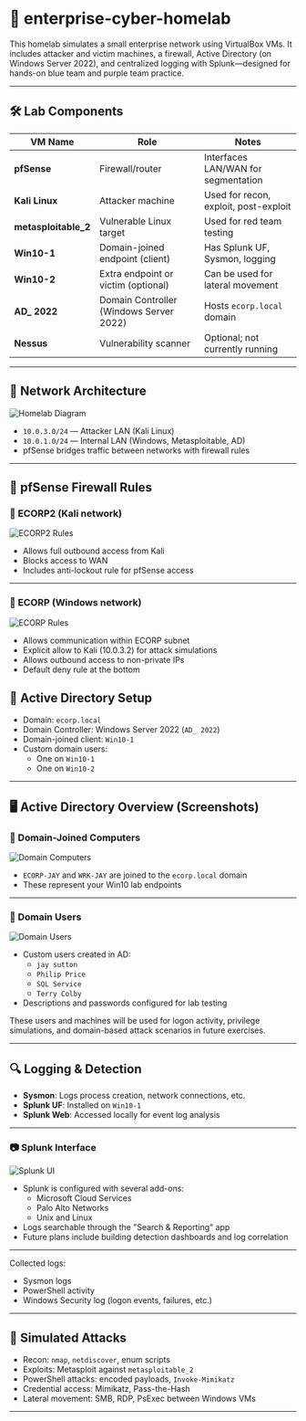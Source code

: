 # 🧪 enterprise-cyber-homelab

This homelab simulates a small enterprise network using VirtualBox VMs. It includes attacker and victim machines, a firewall, Active Directory (on Windows Server 2022), and centralized logging with Splunk—designed for hands-on blue team and purple team practice.

---

## 🛠️ Lab Components

| VM Name           | Role                                    | Notes                                 |
|------------------|-----------------------------------------|----------------------------------------|
| **pfSense**       | Firewall/router                         | Interfaces LAN/WAN for segmentation    |
| **Kali Linux**    | Attacker machine                        | Used for recon, exploit, post-exploit |
| **metasploitable_2** | Vulnerable Linux target               | Used for red team testing              |
| **Win10-1**       | Domain-joined endpoint (client)         | Has Splunk UF, Sysmon, logging         |
| **Win10-2**       | Extra endpoint or victim (optional)     | Can be used for lateral movement       |
| **AD_ 2022**      | Domain Controller (Windows Server 2022) | Hosts `ecorp.local` domain             |
| **Nessus**        | Vulnerability scanner                   | Optional; not currently running        |

---

## 🧱 Network Architecture

![Homelab Diagram](architecture/homelab-diagram.png)

- `10.0.3.0/24` — Attacker LAN (Kali Linux)
- `10.0.1.0/24` — Internal LAN (Windows, Metasploitable, AD)
- pfSense bridges traffic between networks with firewall rules

---

## 🔱 pfSense Firewall Rules

### 🔷 ECORP2 (Kali network)

![ECORP2 Rules](screenshots/pfsense-ecorp2-rules.png)

- Allows full outbound access from Kali
- Blocks access to WAN
- Includes anti-lockout rule for pfSense access

---

### 🔷 ECORP (Windows network)

![ECORP Rules](screenshots/pfsense-ecorp-rules.png)

- Allows communication within ECORP subnet
- Explicit allow to Kali (10.0.3.2) for attack simulations
- Allows outbound access to non-private IPs
- Default deny rule at the bottom


## 🔐 Active Directory Setup

- Domain: `ecorp.local`
- Domain Controller: Windows Server 2022 (`AD_ 2022`)
- Domain-joined client: `Win10-1`
- Custom domain users:
  - One on `Win10-1`
  - One on `Win10-2`
 
---

## 🖥️ Active Directory Overview (Screenshots)

### 🧩 Domain-Joined Computers

![Domain Computers](screenshots/ad-computers.png)

- `ECORP-JAY` and `WRK-JAY` are joined to the `ecorp.local` domain
- These represent your Win10 lab endpoints

---

### 👤 Domain Users

![Domain Users](screenshots/ad-users.png)

- Custom users created in AD:
  - `jay sutton`
  - `Philip Price`
  - `SQL Service`
  - `Terry Colby`
- Descriptions and passwords configured for lab testing

These users and machines will be used for logon activity, privilege simulations, and domain-based attack scenarios in future exercises.


---

## 🔍 Logging & Detection

- **Sysmon**: Logs process creation, network connections, etc.
- **Splunk UF**: Installed on `Win10-1`
- **Splunk Web**: Accessed locally for event log analysis

- ---

### 📷 Splunk Interface

![Splunk UI](screenshots/splunk-ui.png)

- Splunk is configured with several add-ons:
  - Microsoft Cloud Services
  - Palo Alto Networks
  - Unix and Linux
- Logs searchable through the "Search & Reporting" app
- Future plans include building detection dashboards and log correlation

---

Collected logs:
- Sysmon logs
- PowerShell activity
- Windows Security log (logon events, failures, etc.)

---

## 🎯 Simulated Attacks

- Recon: `nmap`, `netdiscover`, enum scripts
- Exploits: Metasploit against `metasploitable_2`
- PowerShell attacks: encoded payloads, `Invoke-Mimikatz`
- Credential access: Mimikatz, Pass-the-Hash
- Lateral movement: SMB, RDP, PsExec between Windows VMs

---

